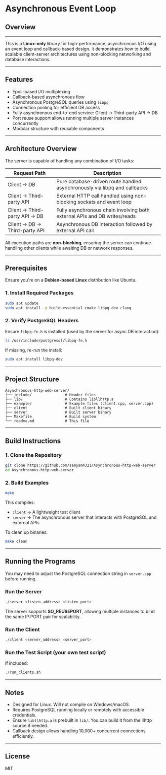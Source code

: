 # Asynchronous Event Loop

## Overview

---

This is a **Linux-only** library for high-performance, asynchronous I/O using an event loop and callback-based design. It demonstrates how to build scalable client-server architectures using non-blocking networking and database interactions.

---

## Features

* Epoll-based I/O multiplexing
* Callback-based asynchronous flow
* Asynchronous PostgreSQL queries using `libpq`
* Connection pooling for efficient DB access
* Fully asynchronous end-to-end service: Client → Third-party API → DB
* Port reuse support allows running multiple server instances concurrently
* Modular structure with reusable components

---

## Architecture Overview

The server is capable of handling any combination of I/O tasks:

| Request Path                  | Description                                                               |
| ----------------------------- | ------------------------------------------------------------------------- |
| Client → DB                   | Pure database-driven route handled asynchronously via libpq and callbacks |
| Client → Third-party API      | External HTTP call handled using non-blocking sockets and event loop      |
| Client → Third-party API → DB | Fully asynchronous chain involving both external APIs and DB writes/reads |
| Client → DB → Third-party API | Asynchronous DB interaction followed by external API call                 |

All execution paths are **non-blocking**, ensuring the server can continue handling other clients while awaiting DB or network responses.

---

## Prerequisites

Ensure you're on a **Debian-based Linux** distribution like Ubuntu.

### 1. Install Required Packages

```bash
sudo apt update
sudo apt install -y build-essential cmake libpq-dev clang
```

### 2. Verify PostgreSQL Headers

Ensure `libpq-fe.h` is installed (used by the server for async DB interaction):

```bash
ls /usr/include/postgresql/libpq-fe.h
```

If missing, re-run the install:

```bash
sudo apt install libpq-dev
```

---

## Project Structure

```
Asynchronous-http-web-server/
├── include/               # Header files
├── lib/                   # Contains libllhttp.a
├── example/               # Example files (client.cpp, server.cpp)
├── client                 # Built client binary
├── server                 # Built server binary
├── Makefile               # Build system
└── readme.md              # This file
```

---

## Build Instructions

### 1. Clone the Repository

```bash
git clone https://github.com/sanyam4321/Asynchronous-http-web-server
cd Asynchronous-http-web-server
```

### 2. Build Examples

```bash
make
```

This compiles:

* `client` → A lightweight test client
* `server` → The asynchronous server that interacts with PostgreSQL and external APIs

To clean up binaries:

```bash
make clean
```

---

## Running the Programs

You may need to adjust the PostgreSQL connection string in `server.cpp` before running.

### Run the Server

```bash
./server <listen_address> <listen_port>
```

The server supports **SO\_REUSEPORT**, allowing multiple instances to bind the same IP\:PORT pair for scalability.

### Run the Client

```bash
./client <server_address> <server_port>
```

### Run the Test Script (your own test script)

If included:

```bash
./run_clients.sh
```

---

## Notes

* Designed for Linux. Will not compile on Windows/macOS.
* Requires PostgreSQL running locally or remotely with accessible credentials.
* Ensure `libllhttp.a` is prebuilt in `lib/`. You can build it from the llhttp source if needed.
* Callback design allows handling 10,000+ concurrent connections efficiently.

---

## License

MIT
